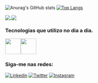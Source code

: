 
![Anurag's GitHub stats](https://github-readme-stats.vercel.app/api?username=flawiin&theme=dark&show_icons=true&layout=compact) 
[![Top Langs](https://github-readme-stats.vercel.app/api/top-langs/?username=flawiin)](https://github.com/anuraghazra/github-readme-stats)

<a href="https://github.com/flawiin/github-readme-stats">
  <img align="center" src="https://github-readme-stats.vercel.app/api/pin/?username=flawiin&repo=github-readme-stats" />
</a>
<a href="https://github.com/flawiin/convoychat">
  <img align="center" src="https://github-readme-stats.vercel.app/api/pin/?username=flawiin&repo=convoychat" />
</a>

### Tecnologias que utilizo no dia a dia.
<img width="50px" heidth="50px" src="https://cdn.jsdelivr.net/gh/devicons/devicon/icons/html5/html5-plain-wordmark.svg" /><img width="50px" heidth="50px" src="https://cdn.jsdelivr.net/gh/devicons/devicon/icons/css3/css3-plain-wordmark.svg" />
                    

### Siga-me nas redes:

[![Linkedin](https://img.shields.io/badge/LinkedIn-0077B5?style=for-the-badge&logo=linkedin&logoColor=white)](https://www.linkedin.com/in/flavio-pimentel-04833989/)
[![Twitter](https://img.shields.io/badge/Twitter-1DA1F2?style=for-the-badge&logo=twitter&logoColor=white)](https://twitter.com/real_pimentel)
[![Instagram](https://img.shields.io/badge/Instagram-E4405F?style=for-the-badge&logo=instagram&logoColor=white)](https://www.instagram.com/real_pimentel/)

          
          
          
          
